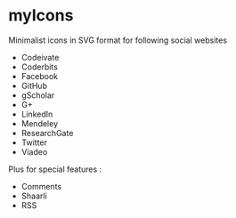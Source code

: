 myIcons
=======

Minimalist icons in SVG format for following social websites

* Codeivate
* Coderbits
* Facebook
* GitHub
* gScholar
* G+
* LinkedIn
* Mendeley
* ResearchGate
* Twitter
* Viadeo

Plus for special features :
* Comments
* Shaarli
* RSS
